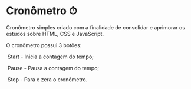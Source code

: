 # Cronômetro ⏱



Cronômetro simples criado com a finalidade de consolidar e aprimorar os estudos sobre HTML, CSS e JavaScript.



O cronômetro possui 3 botões:

​	Start - Inicia a contagem do tempo;

​	Pause - Pausa a contagem do tempo;

​	Stop - Para e zera o cronômetro.

